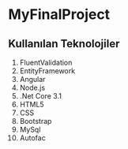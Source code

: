 # MyFinalProject

<h2>Kullanılan Teknolojiler</h2>
<ol>
  <li>FluentValidation</li>
  <li>EntityFramework</li>
  <li>Angular</li>
  <li>Node.js</li>
  <li>.Net Core 3.1</li>
  <li>HTML5</li>
  <li>CSS</li>
  <li>Bootstrap</li>
  <li>MySql</li>
  <li>Autofac</li>
</ol>
